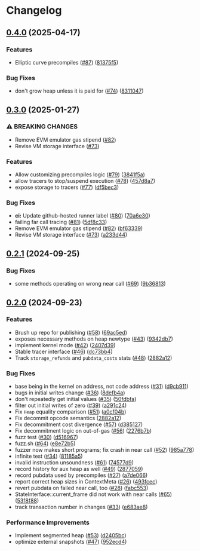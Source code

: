 # Changelog

## [0.4.0](https://github.com/matter-labs/vm2/compare/v0.3.0...v0.4.0) (2025-04-17)


### Features

* Elliptic curve precompiles ([#87](https://github.com/matter-labs/vm2/issues/87)) ([81375f5](https://github.com/matter-labs/vm2/commit/81375f5a2037bd5ed76f25cd6bea4c908656386b))


### Bug Fixes

* don't grow heap unless it is paid for ([#74](https://github.com/matter-labs/vm2/issues/74)) ([8311047](https://github.com/matter-labs/vm2/commit/831104788ad8250158a6e45b85ebd0a7157510d9))

## [0.3.0](https://github.com/matter-labs/vm2/compare/v0.2.1...v0.3.0) (2025-01-27)


### ⚠ BREAKING CHANGES

* Remove EVM emulator gas stipend ([#82](https://github.com/matter-labs/vm2/issues/82))
* Revise VM storage interface ([#73](https://github.com/matter-labs/vm2/issues/73))

### Features

* Allow customizing precompiles logic ([#79](https://github.com/matter-labs/vm2/issues/79)) ([3841f5a](https://github.com/matter-labs/vm2/commit/3841f5a430288a63c8207853eca11560bf7a5712))
* allow tracers to stop/suspend execution ([#78](https://github.com/matter-labs/vm2/issues/78)) ([457d8a7](https://github.com/matter-labs/vm2/commit/457d8a7eea9093af9440662e33e598c13ba41633))
* expose storage to tracers ([#77](https://github.com/matter-labs/vm2/issues/77)) ([df5bec3](https://github.com/matter-labs/vm2/commit/df5bec3d04d64d434f9b0ccb285ba4681008f7b3))


### Bug Fixes

* **ci:** Update github-hosted runner label ([#80](https://github.com/matter-labs/vm2/issues/80)) ([70a6e30](https://github.com/matter-labs/vm2/commit/70a6e301b12d98db13fd91f67a505441c0defe9a))
* failing far call tracing ([#81](https://github.com/matter-labs/vm2/issues/81)) ([5df8c33](https://github.com/matter-labs/vm2/commit/5df8c33f8a1f7bf25724554fea959ea3731550b7))
* Remove EVM emulator gas stipend ([#82](https://github.com/matter-labs/vm2/issues/82)) ([bf63339](https://github.com/matter-labs/vm2/commit/bf63339292c8847a81a9d85c5cebda7822f62be4))
* Revise VM storage interface ([#73](https://github.com/matter-labs/vm2/issues/73)) ([a233d44](https://github.com/matter-labs/vm2/commit/a233d44bbe61dc6a758a754c3b78fe4f83e56699))

## [0.2.1](https://github.com/matter-labs/vm2/compare/v0.2.0...v0.2.1) (2024-09-25)


### Bug Fixes

* some methods operating on wrong near call ([#69](https://github.com/matter-labs/vm2/issues/69)) ([9b36813](https://github.com/matter-labs/vm2/commit/9b36813ec6b4201396049f65b087c0bbf27d9ea2))

## [0.2.0](https://github.com/matter-labs/vm2/compare/v0.1.0...v0.2.0) (2024-09-23)


### Features

* Brush up repo for publishing ([#58](https://github.com/matter-labs/vm2/issues/58)) ([69ac5ed](https://github.com/matter-labs/vm2/commit/69ac5edd1b0ca7e0e38b6c2720dabb795526dbad))
* exposes necessary methods on heap newtype ([#43](https://github.com/matter-labs/vm2/issues/43)) ([9342db7](https://github.com/matter-labs/vm2/commit/9342db726462b76aa7e4ed246684b1316ea79c21))
* implement kernel mode ([#42](https://github.com/matter-labs/vm2/issues/42)) ([2407d39](https://github.com/matter-labs/vm2/commit/2407d39608e07e33b570f62d953bca04afb09e82))
* Stable tracer interface ([#46](https://github.com/matter-labs/vm2/issues/46)) ([dc73bb4](https://github.com/matter-labs/vm2/commit/dc73bb41f5ad103613c2c55a0e37d91ec2a9c338))
* Track `storage_refunds` and `pubdata_costs` stats ([#48](https://github.com/matter-labs/vm2/issues/48)) ([2882a12](https://github.com/matter-labs/vm2/commit/2882a1232a695ffc1ec4b796195f7aababeb6ab2))


### Bug Fixes

* base being in the kernel on address, not code address ([#31](https://github.com/matter-labs/vm2/issues/31)) ([d9cb911](https://github.com/matter-labs/vm2/commit/d9cb9114f26c10edf3b358a3a2c140214e1db5d8))
* bugs in initial writes change ([#36](https://github.com/matter-labs/vm2/issues/36)) ([8defb4a](https://github.com/matter-labs/vm2/commit/8defb4ad9643b87151e00030166f90763bcf356d))
* don't repeatedly get initial values ([#35](https://github.com/matter-labs/vm2/issues/35)) ([50fdbfa](https://github.com/matter-labs/vm2/commit/50fdbfad7723e0a7b91639cb64a40ae46a6d40f6))
* filter out initial writes of zero ([#39](https://github.com/matter-labs/vm2/issues/39)) ([a291c24](https://github.com/matter-labs/vm2/commit/a291c246bbd8fc2620b6ac61c0d9535b00c6bde5))
* Fix `Heap` equality comparison ([#51](https://github.com/matter-labs/vm2/issues/51)) ([a0cf04b](https://github.com/matter-labs/vm2/commit/a0cf04b03ac1c486a48e5f2e32422a00c27a1b9d))
* Fix decommit opcode semantics ([2882a12](https://github.com/matter-labs/vm2/commit/2882a1232a695ffc1ec4b796195f7aababeb6ab2))
* Fix decommitment cost divergence ([#57](https://github.com/matter-labs/vm2/issues/57)) ([d385127](https://github.com/matter-labs/vm2/commit/d385127d8715050cdc5c1265df3f80e98c7a73f4))
* Fix decommitment logic on out-of-gas ([#56](https://github.com/matter-labs/vm2/issues/56)) ([2276b7b](https://github.com/matter-labs/vm2/commit/2276b7b5af520fca0477bdafe43781b51896d235))
* fuzz test ([#30](https://github.com/matter-labs/vm2/issues/30)) ([d516967](https://github.com/matter-labs/vm2/commit/d5169679cf880eb5cebdf653319557ce19c97446))
* fuzz.sh ([#64](https://github.com/matter-labs/vm2/issues/64)) ([e8e72b5](https://github.com/matter-labs/vm2/commit/e8e72b5db786bf3bb55688ed5ef7ea4bf27a19f6))
* fuzzer now makes short programs; fix crash in near call ([#52](https://github.com/matter-labs/vm2/issues/52)) ([985a778](https://github.com/matter-labs/vm2/commit/985a778e029a8574150c1d526aa75109b5844444))
* infinite test ([#34](https://github.com/matter-labs/vm2/issues/34)) ([81185a5](https://github.com/matter-labs/vm2/commit/81185a545635f9bd23d05878b56049baea20903b))
* invalid instruction unsoundness ([#61](https://github.com/matter-labs/vm2/issues/61)) ([74577d9](https://github.com/matter-labs/vm2/commit/74577d9be13b1bff9d1a712389731f669b179e47))
* record history for aux heap as well ([#49](https://github.com/matter-labs/vm2/issues/49)) ([2877059](https://github.com/matter-labs/vm2/commit/28770597a3f150dbe4373cb57929bd8db82e884f))
* record pubdata used by precompiles ([#27](https://github.com/matter-labs/vm2/issues/27)) ([a7de066](https://github.com/matter-labs/vm2/commit/a7de066a212dc4d547464b62016debe0994aba30))
* report correct heap sizes in ContextMeta ([#26](https://github.com/matter-labs/vm2/issues/26)) ([493fcec](https://github.com/matter-labs/vm2/commit/493fcec74855bcf9b6ab91b1a3da077b2982f739))
* revert pubdata on failed near call, too ([#28](https://github.com/matter-labs/vm2/issues/28)) ([fabc553](https://github.com/matter-labs/vm2/commit/fabc553d6a7a13b58465745ad1554dcd8d9ec1a0))
* StateInterface::current_frame did not work with near calls ([#65](https://github.com/matter-labs/vm2/issues/65)) ([53f8f88](https://github.com/matter-labs/vm2/commit/53f8f88c0861fb1cefa002a10937e3e2952a90d2))
* track transaction number in changes ([#33](https://github.com/matter-labs/vm2/issues/33)) ([e683ae8](https://github.com/matter-labs/vm2/commit/e683ae8e600bfae85415edbdfcea0b727f462f4c))


### Performance Improvements

* Implement segmented heap ([#53](https://github.com/matter-labs/vm2/issues/53)) ([d2405bc](https://github.com/matter-labs/vm2/commit/d2405bc84d375c3b5e7bbade7e5045bf5e91a0d9))
* optimize external snapshots ([#47](https://github.com/matter-labs/vm2/issues/47)) ([952ecd4](https://github.com/matter-labs/vm2/commit/952ecd419081d433ad609663752ce546ad6cc4e1))
